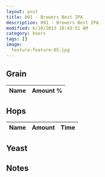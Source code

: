 ```yaml
---
layout: post
title: 001 - Brewers Best IPA
description: 001 - Brewers Best IPA
modified: 6/10/2013 10:43:51 AM
category: beers
tags: []
image:
  texture-feature-05.jpg
---
```



## Grain

| Name | Amount %|
| ---- | ------: |

## Hops

| Name | Amount | Time |
| ---- | -----: | ---: |

## Yeast


## Notes

